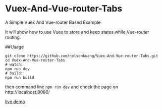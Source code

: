 # Vuex-And-Vue-router-Tabs
A Simple Vuex And Vue-router Based Example   
   
It will show how to use Vuex to store and keep states while Vue-router routing.   

##Usage
```
git clone https://github.com/nelsonkuang/Vuex-And-Vue-router-Tabs.git
cd Vuex-And-Vue-router-Tabs
# watch:
npm run dev
# build:
npm run build
```

then command line `npm run dev` and check the page on http://localhost:8080/ 


[live demo](http://sandbox.runjs.cn/show/853qy1rr)
